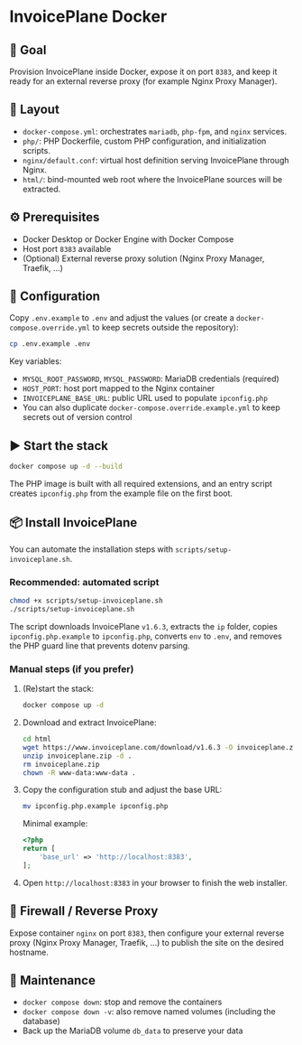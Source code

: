 # InvoicePlane Docker

## 🚀 Goal
Provision InvoicePlane inside Docker, expose it on port `8383`, and keep it ready for an external reverse proxy (for example Nginx Proxy Manager).

## 📁 Layout
- `docker-compose.yml`: orchestrates `mariadb`, `php-fpm`, and `nginx` services.
- `php/`: PHP Dockerfile, custom PHP configuration, and initialization scripts.
- `nginx/default.conf`: virtual host definition serving InvoicePlane through Nginx.
- `html/`: bind-mounted web root where the InvoicePlane sources will be extracted.

## ⚙️ Prerequisites
- Docker Desktop or Docker Engine with Docker Compose
- Host port `8383` available
- (Optional) External reverse proxy solution (Nginx Proxy Manager, Traefik, …)

## 🔧 Configuration
Copy `.env.example` to `.env` and adjust the values (or create a `docker-compose.override.yml` to keep secrets outside the repository):

```bash
cp .env.example .env
```

Key variables:
- `MYSQL_ROOT_PASSWORD`, `MYSQL_PASSWORD`: MariaDB credentials (required)
- `HOST_PORT`: host port mapped to the Nginx container
- `INVOICEPLANE_BASE_URL`: public URL used to populate `ipconfig.php`
- You can also duplicate `docker-compose.override.example.yml` to keep secrets out of version control

## ▶️ Start the stack
```bash
docker compose up -d --build
```
The PHP image is built with all required extensions, and an entry script creates `ipconfig.php` from the example file on the first boot.

## 📦 Install InvoicePlane
You can automate the installation steps with `scripts/setup-invoiceplane.sh`.

### Recommended: automated script
```bash
chmod +x scripts/setup-invoiceplane.sh
./scripts/setup-invoiceplane.sh
```
The script downloads InvoicePlane `v1.6.3`, extracts the `ip` folder, copies `ipconfig.php.example` to `ipconfig.php`, converts `env` to `.env`, and removes the PHP guard line that prevents dotenv parsing.

### Manual steps (if you prefer)
1. (Re)start the stack:
   ```bash
   docker compose up -d
   ```
2. Download and extract InvoicePlane:
   ```bash
   cd html
   wget https://www.invoiceplane.com/download/v1.6.3 -O invoiceplane.zip
   unzip invoiceplane.zip -d .
   rm invoiceplane.zip
   chown -R www-data:www-data .
   ```
3. Copy the configuration stub and adjust the base URL:
   ```bash
   mv ipconfig.php.example ipconfig.php
   ```
   Minimal example:
   ```php
   <?php
   return [
       'base_url' => 'http://localhost:8383',
   ];
   ```
4. Open `http://localhost:8383` in your browser to finish the web installer.

## 🔁 Firewall / Reverse Proxy
Expose container `nginx` on port `8383`, then configure your external reverse proxy (Nginx Proxy Manager, Traefik, …) to publish the site on the desired hostname.

## 🧹 Maintenance
- `docker compose down`: stop and remove the containers
- `docker compose down -v`: also remove named volumes (including the database)
- Back up the MariaDB volume `db_data` to preserve your data
